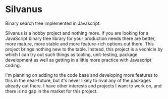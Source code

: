 # Silvanus

Binary search tree implemented in Javascript.

Silvanus is a hobby project and nothing more.  If you are looking for a JavaScript binary tree library for your production needs there are better, more mature, more stable and more feature-rich options out there.  This project brings nothing new to the table.  Instead, this project is a vechicle by which I can try out such things as tooling, unit-testing, package development as well as getting in a little more practice with Javascript coding.

I'm planning on adding to the code base and developing more features to this in the near-future, but it's never likely to rival any of the packages already out there.  I have other interests and projects I want to work on, and there is no gap in the market for this project.

